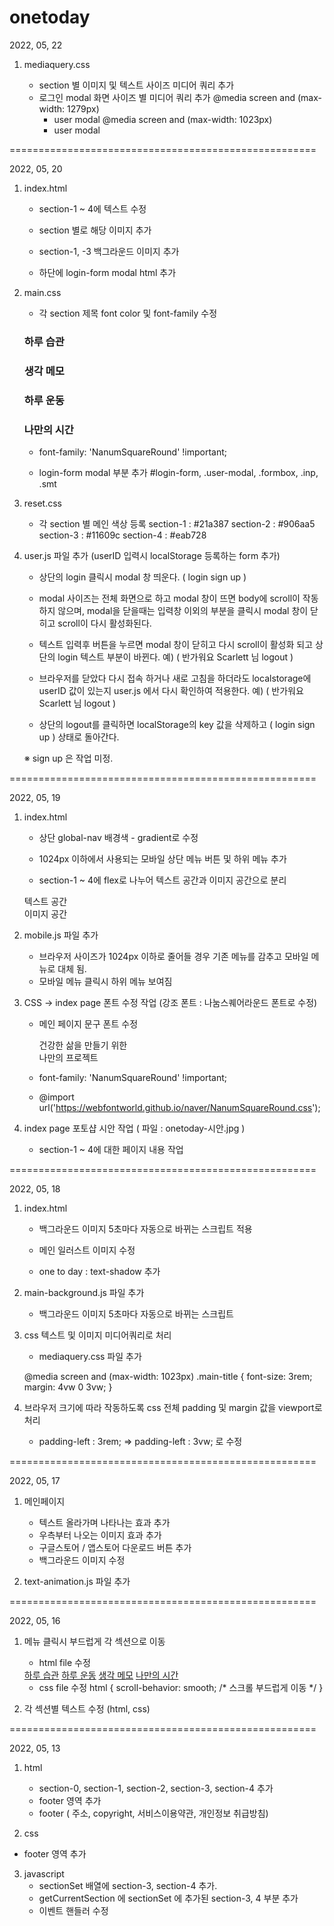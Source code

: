 # onetoday

2022, 05, 22 

1. mediaquery.css  

    - section 별 이미지 및 텍스트 사이즈 미디어 쿼리 추가
    - 로그인 modal 화면 사이즈 별 미디어 쿼리 추가
      @media screen and (max-width: 1279px)
      - user modal
      @media screen and (max-width: 1023px)
      - user modal

=====================================================

2022, 05, 20 

1. index.html

    - section-1 ~ 4에 텍스트 수정
    - section 별로 해당 이미지 추가
    - section-1, -3 백그라운드 이미지 추가

    - 하단에 login-form modal html 추가

2. main.css  

    - 각 section 제목 font color 및 font-family 수정
    <h3>하루 습관</h3> <h3>생각 메모</h3> <h3>하루 운동</h3> <h3>나만의 시간</h3>
    
    - font-family: 'NanumSquareRound' !important;

    - login-form modal 부분 추가
      #login-form, .user-modal, .formbox, .inp, .smt

3. reset.css 

    - 각 section 별 메인 색상 등록
      section-1 : #21a387 
      section-2 : #906aa5
      section-3 : #11609c
      section-4 : #eab728

4. user.js 파일 추가 
   (userID 입력시 localStorage 등록하는 form 추가)

    - 상단의 login 클릭시 modal 창 띄운다. ( login   sign up )

    - modal 사이즈는 전체 화면으로 하고 modal 창이 뜨면 
      body에 scroll이 작동하지 않으며, 
      modal을 닫을때는 입력창 이외의 부분을 클릭시 modal 창이 닫히고 scroll이 다시 활성화된다.

    - 텍스트 입력후 버튼을 누르면 modal 창이 닫히고 다시 scroll이 활성화
      되고 상단의 login 텍스트 부분이 바뀐다.
      예) ( 반가워요 Scarlett 님   logout ) 

    - 브라우저를 닫았다 다시 접속 하거나 새로 고침을 하더라도
      localstorage에 userID 값이 있는지 user.js 에서 다시 확인하여 적용한다.
      예) ( 반가워요 Scarlett 님   logout )  

    - 상단의 logout를 클릭하면 localStorage의 key 값을 삭제하고
      ( login   sign up ) 상태로 돌아간다.
 
    ※ sign up 은 작업 미정.

=====================================================

2022, 05, 19 

1. index.html

    - 상단 global-nav 배경색 - gradient로 수정
    - 1024px 이하에서 사용되는 모바일 상단 메뉴 버튼 및 하위 메뉴 추가

    - section-1 ~ 4에 flex로 나누어 텍스트 공간과 이미지 공간으로 분리
    <div class="inner">
        <div class="cont_left sticky-elem">
            텍스트 공간
        </div>
        <div class="cont_right">
            이미지 공간
        </div>
    </div> 

2. mobile.js 파일 추가
  
    - 브라우저 사이즈가 1024px 이하로 줄어들 경우 기존 메뉴를 감추고
      모바일 메뉴로 대체 됨.
    - 모바일 메뉴 클릭시 하위 메뉴 보여짐

3. CSS -> index page 폰트 수정 작업 (강조 폰트 : 나눔스퀘어라운드 폰트로 수정)

    - 메인 페이지 문구 폰트 수정
      <div class="titleTxt">건강한 삶을 만들기 위한<br/>나만의 프로젝트</div>
    - font-family: 'NanumSquareRound' !important;

    - @import url('https://webfontworld.github.io/naver/NanumSquareRound.css');

4. index page 포토샵 시안 작업 ( 파일 : onetoday-시안.jpg )

    - section-1 ~ 4에 대한 페이지 내용 작업  

=====================================================

2022, 05, 18 

1. index.html 

    - 백그라운드 이미지 5초마다 자동으로 바뀌는 스크립트 적용
    <body class="main-wrap" onload="showImg()">

    - 메인 일러스트 이미지 수정

    - one to day : text-shadow 추가

2. main-background.js 파일 추가

    - 백그라운드 이미지 5초마다 자동으로 바뀌는 스크립트

3. css 텍스트 및 이미지 미디어쿼리로 처리

    - mediaquery.css 파일 추가

    @media screen and (max-width: 1023px)
        .main-title {
            font-size: 3rem;
            margin: 4vw 0 3vw;
        }

4. 브라우저 크기에 따라 작동하도록 
   css 전체 padding 및 margin 값을 viewport로 처리

    - padding-left : 3rem;  => padding-left : 3vw; 로 수정

=====================================================

2022, 05, 17 

1. 메인페이지 

    - 텍스트 올라가며 나타나는 효과 추가
    - 우측부터 나오는 이미지 효과 추가
    - 구글스토어 / 앱스토어 다운로드 버튼 추가
    - 백그라운드 이미지 수정

2. text-animation.js 파일 추가  

=====================================================

2022, 05, 16 

1. 메뉴 클릭시 부드럽게 각 섹션으로 이동
    - html file 수정
    <div class="item lc-item">
        <a href="#section-1" class="local-nav-item">하루 습관</a>
        <a href="#section-2" class="local-nav-item">하루 운동</a>
        <a href="#section-3" class="local-nav-item">생각 메모</a>
        <a href="#section-4" class="local-nav-item">나만의 시간</a>
    </div>

    - css file 수정
    html {
        scroll-behavior: smooth; /* 스크롤 부드럽게 이동 */
    }
2. 각 섹션별 텍스트 수정 (html, css) 

=====================================================

2022, 05, 13 

1. html 
    - section-0, section-1, section-2, section-3, section-4  추가
    - footer 영역 추가
    - footer ( 주소, copyright, 서비스이용약관, 개인정보 취급방침)

2. css 
 - footer 영역 추가

3. javascript
    - sectionSet 배열에 section-3, section-4  추가.
    - getCurrentSection 에 sectionSet 에 추가된 section-3, 4 부분 추가
    - 이벤트 핸들러 수정 
